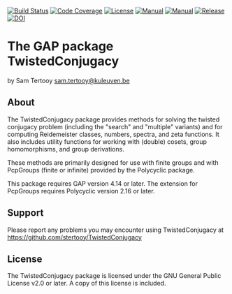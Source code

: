 [![Build Status](https://custom-icon-badges.demolab.com/github/actions/workflow/status/stertooy/TwistedConjugacy/CI.yml?logo=mark-github&logoColor=white&label=CI)](https://github.com/stertooy/TwistedConjugacy/actions/workflows/CI.yml?query=branch%3Amain)
[![Code Coverage](https://custom-icon-badges.demolab.com/codecov/c/github/stertooy/TwistedConjugacy?logo=codecov&logoColor=white)](https://codecov.io/gh/sTertooy/TwistedConjugacy)
[![License](https://custom-icon-badges.demolab.com/badge/license-GPLv2%2B-blue.svg?logo=law&logoColor=white)](https://www.gnu.org/licenses/old-licenses/gpl-2.0.en.html)
[![Manual](https://custom-icon-badges.demolab.com/badge/manual-html-blue?logo=browser&logoColor=white)](https://stertooy.github.io/TwistedConjugacy/doc/chap0_mj.html)
[![Manual](https://custom-icon-badges.demolab.com/badge/manual-pdf-blue?logo=book&logoColor=white)](https://github.com/stertooy/TwistedConjugacy/releases/latest/download/manual.pdf)
[![Release](https://custom-icon-badges.demolab.com/github/release/stertooy/twistedconjugacy.svg?logo=tag&logoColor=white)](https://github.com/stertooy/TwistedConjugacy/releases/latest)
[![DOI](https://custom-icon-badges.demolab.com/badge/DOI-10/nv2g-blue?logo=doi&logoColor=white)](https://doi.org/10/nv2g)

The GAP package TwistedConjugacy
==================================

by Sam Tertooy <sam.tertooy@kuleuven.be>



About
-----

The TwistedConjugacy package provides methods for solving the twisted conjugacy
problem (including the "search" and "multiple" variants) and for computing
Reidemeister classes, numbers, spectra, and zeta functions. It also includes
utility functions for working with (double) cosets, group homomorphisms, and
group derivations.

These methods are primarily designed for use with finite groups and with
PcpGroups (finite or infinite) provided by the Polycyclic package.
    
This package requires GAP version 4.14 or later. The extension for PcpGroups
requires Polycyclic version 2.16 or later.



Support
-------

Please report any problems you may encounter using TwistedConjugacy at
<https://github.com/stertooy/TwistedConjugacy>



License
-------

The TwistedConjugacy package is licensed under the GNU General Public License
v2.0 or later. A copy of this license is included.
